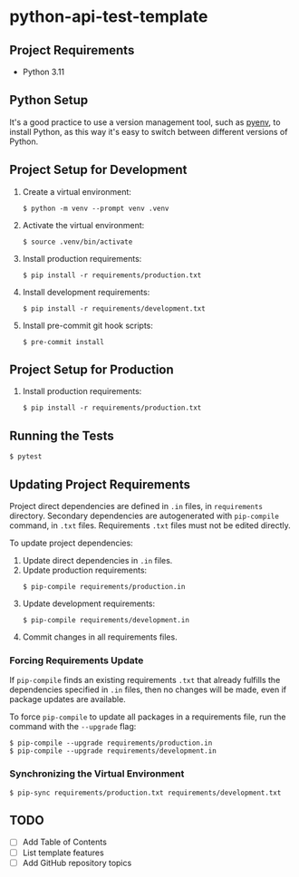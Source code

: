 # python-api-test-template

## Project Requirements
- Python 3.11

## Python Setup
It's a good practice to use a version management tool, such as [pyenv](https://github.com/pyenv/pyenv), to install Python, as this way it's easy to switch between different versions of Python.

## Project Setup for Development
1. Create a virtual environment:
   ```shell
   $ python -m venv --prompt venv .venv
   ```
2. Activate the virtual environment:
   ```shell
   $ source .venv/bin/activate
   ```
3. Install production requirements:
   ```shell
   $ pip install -r requirements/production.txt
   ```
4. Install development requirements:
   ```shell
   $ pip install -r requirements/development.txt
   ```
5. Install pre-commit git hook scripts:
   ```shell
   $ pre-commit install
   ```

## Project Setup for Production
1. Install production requirements:
   ```shell
   $ pip install -r requirements/production.txt
   ```

## Running the Tests
```shell
$ pytest
```

## Updating Project Requirements
Project direct dependencies are defined in `.in` files, in `requirements` directory.
Secondary dependencies are autogenerated with `pip-compile` command, in `.txt` files. Requirements `.txt` files must not be edited directly.

To update project dependencies:
1. Update direct dependencies in `.in` files.
2. Update production requirements:
    ```shell
    $ pip-compile requirements/production.in
    ```
3. Update development requirements:
    ```shell
    $ pip-compile requirements/development.in
    ```
4. Commit changes in all requirements files.

### Forcing Requirements Update
If `pip-compile` finds an existing requirements `.txt` that already fulfills the dependencies specified in `.in` files, then no changes will be made, even if package updates are available.

To force `pip-compile` to update all packages in a requirements file, run the command with the `--upgrade` flag:
```shell
$ pip-compile --upgrade requirements/production.in
$ pip-compile --upgrade requirements/development.in
```

### Synchronizing the Virtual Environment
```shell
$ pip-sync requirements/production.txt requirements/development.txt
```

## TODO
- [ ] Add Table of Contents
- [ ] List template features
- [ ] Add GitHub repository topics
